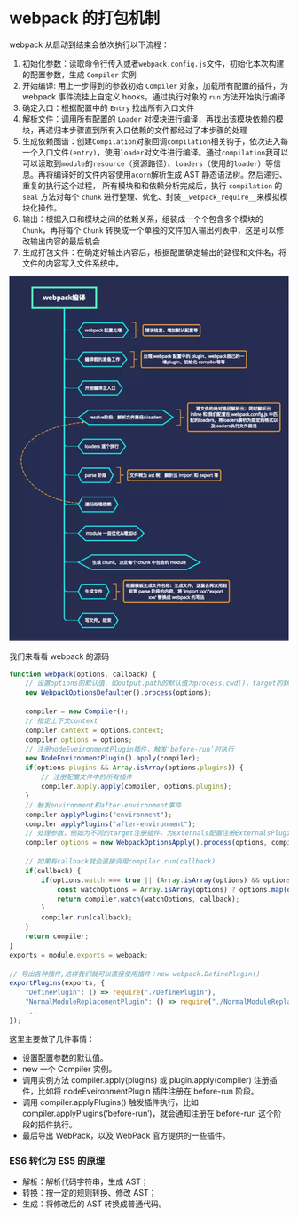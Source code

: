 # webpack 的打包机制

webpack 从启动到结束会依次执行以下流程：

1. 初始化参数：读取命令行传入或者`webpack.config.js`文件，初始化本次构建的配置参数，生成 `Compiler` 实例
2. 开始编译: 用上一步得到的参数初始 `Compiler` 对象，加载所有配置的插件，为 webpack 事件流挂上自定义 hooks，通过执行对象的 `run` 方法开始执行编译
3. 确定入口：根据配置中的 `Entry` 找出所有入口文件
4. 解析文件：调用所有配置的 `Loader` 对模块进行编译，再找出该模块依赖的模块，再递归本步骤直到所有入口依赖的文件都经过了本步骤的处理
5. 生成依赖图谱：创建`Compilation`对象回调`compilation`相关钩子，依次进入每一个入口文件`(entry)`，使用`loader`对文件进行编译。通过`compilation`我可以可以读取到`module`的`resource`（资源路径）、`loaders`（使用的`loader`）等信息。再将编译好的文件内容使用`acorn`解析生成 AST 静态语法树。然后递归、重复的执行这个过程， 所有模块和和依赖分析完成后，执行 `compilation` 的 `seal` 方法对每个 `chunk` 进行整理、优化、封装`__webpack_require__`来模拟模块化操作。
6. 输出：根据入口和模块之间的依赖关系，组装成一个个包含多个模块的 `Chunk`，再将每个 `Chunk` 转换成一个单独的文件加入输出列表中，这是可以修改输出内容的最后机会
7. 生成打包文件：在确定好输出内容后，根据配置确定输出的路径和文件名，将文件的内容写入文件系统中。

<img src="../img/webpack_compile.jpg">

我们来看看 webpack 的源码

```js
function webpack(options, callback) {
    // 设置options的默认值，如output.path的默认值为process.cwd()，target的默认值为web
    new WebpackOptionsDefaulter().process(options);

    compiler = new Compiler();
    // 指定上下文context
    compiler.context = options.context;
    compiler.options = options;
    // 注册nodeEveironmentPlugin插件，触发‘before-run’时执行
    new NodeEnvironmentPlugin().apply(compiler);
    if(options.plugins && Array.isArray(options.plugins)) {
        // 注册配置文件中的所有插件
        compiler.apply.apply(compiler, options.plugins);
    }
    // 触发environment和after-environment事件
    compiler.applyPlugins("environment");
    compiler.applyPlugins("after-environment");
    // 处理参数，例如为不同的target注册插件，为externals配置注册ExternalsPlugin，为不同的devtool注册对应的插件,如果cache为true就注册CachePlugin等
    compiler.options = new WebpackOptionsApply().process(options, compiler);

    // 如果有callback就会直接调用compiler.run(callback)
    if(callback) {
        if(options.watch === true || (Array.isArray(options) && options.some(o => o.watch))) {
            const watchOptions = Array.isArray(options) ? options.map(o => o.watchOptions || {}) : (options.watchOptions || {});
            return compiler.watch(watchOptions, callback);
        }
        compiler.run(callback);
    }
    return compiler;
}
exports = module.exports = webpack;

// 导出各种插件,这样我们就可以直接使用插件：new webpack.DefinePlugin()
exportPlugins(exports, {
    "DefinePlugin": () => require("./DefinePlugin"),
    "NormalModuleReplacementPlugin": () => require("./NormalModuleReplacementPlugin"),
    ...
});
```

这里主要做了几件事情：

* 设置配置参数的默认值。
* new 一个 Compiler 实例。
* 调用实例方法 compiler.apply(plugins) 或 plugin.apply(compiler) 注册插件，比如将 nodeEveironmentPlugin 插件注册在 before-run 阶段。
* 调用 compiler.applyPlugins() 触发插件执行，比如 compiler.applyPlugins(‘before-run’)，就会通知注册在 before-run 这个阶段的插件执行。
* 最后导出 WebPack，以及 WebPack 官方提供的一些插件。

### ES6 转化为 ES5 的原理

- 解析：解析代码字符串，生成 AST；
- 转换：按一定的规则转换、修改 AST；
- 生成：将修改后的 AST 转换成普通代码。
